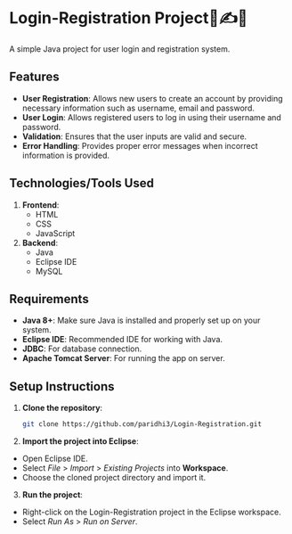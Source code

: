 # Login-Registration Project🔐✍🌐

A simple Java project for user login and registration system.

## Features

- **User Registration**: Allows new users to create an account by providing necessary information such as username, email and password.
- **User Login**: Allows registered users to log in using their username and password.
- **Validation**: Ensures that the user inputs are valid and secure.
- **Error Handling**: Provides proper error messages when incorrect information is provided.

## Technologies/Tools Used

1. **Frontend**:
   - HTML
   - CSS
   - JavaScript
2. **Backend**:
     - Java
     - Eclipse IDE
     - MySQL 

## Requirements

- **Java 8+**: Make sure Java is installed and properly set up on your system.
- **Eclipse IDE**: Recommended IDE for working with Java.
- **JDBC**: For database connection.
- **Apache Tomcat Server**: For running the app on server.

## Setup Instructions

1. **Clone the repository**:

   ```bash
   git clone https://github.com/paridhi3/Login-Registration.git
   
2. **Import the project into Eclipse**:
  - Open Eclipse IDE.
  - Select *File* > *Import* > *Existing Projects* into **Workspace**.
  - Choose the cloned project directory and import it.
    
3. **Run the project**:
  - Right-click on the Login-Registration project in the Eclipse workspace.
  - Select *Run As* > *Run on Server*.

